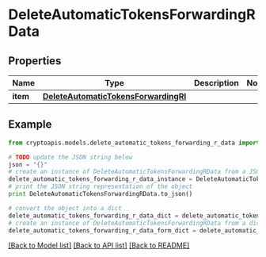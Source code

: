# DeleteAutomaticTokensForwardingRData


## Properties
Name | Type | Description | Notes
------------ | ------------- | ------------- | -------------
**item** | [**DeleteAutomaticTokensForwardingRI**](DeleteAutomaticTokensForwardingRI.md) |  | 

## Example

```python
from cryptoapis.models.delete_automatic_tokens_forwarding_r_data import DeleteAutomaticTokensForwardingRData

# TODO update the JSON string below
json = "{}"
# create an instance of DeleteAutomaticTokensForwardingRData from a JSON string
delete_automatic_tokens_forwarding_r_data_instance = DeleteAutomaticTokensForwardingRData.from_json(json)
# print the JSON string representation of the object
print DeleteAutomaticTokensForwardingRData.to_json()

# convert the object into a dict
delete_automatic_tokens_forwarding_r_data_dict = delete_automatic_tokens_forwarding_r_data_instance.to_dict()
# create an instance of DeleteAutomaticTokensForwardingRData from a dict
delete_automatic_tokens_forwarding_r_data_form_dict = delete_automatic_tokens_forwarding_r_data.from_dict(delete_automatic_tokens_forwarding_r_data_dict)
```
[[Back to Model list]](../README.md#documentation-for-models) [[Back to API list]](../README.md#documentation-for-api-endpoints) [[Back to README]](../README.md)


